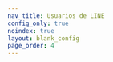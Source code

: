 ```yaml
---
nav_title: Usuarios de LINE
config_only: true
noindex: true
layout: blank_config
page_order: 4
---
```

